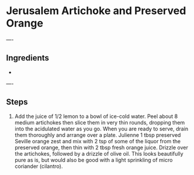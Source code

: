 # Jerusalem Artichoke and Preserved Orange


—-

## Ingredients

* 

—-

## Steps

1.  Add the juice of 1/2 lemon to a bowl of ice-cold water. Peel about 8 medium artichokes then slice them in very thin rounds, dropping them into the acidulated water as you go. When you are ready to serve, drain them thoroughly and arrange over a plate. Julienne 1 tbsp preserved Seville orange zest and mix with 2 tsp of some of the liquor from the preserved orange, then thin with 2 tbsp fresh orange juice. Drizzle over the artichokes, followed by a drizzle of olive oil. This looks beautifully pure as is, but would also be good with a light sprinkling of micro coriander (cilantro).
